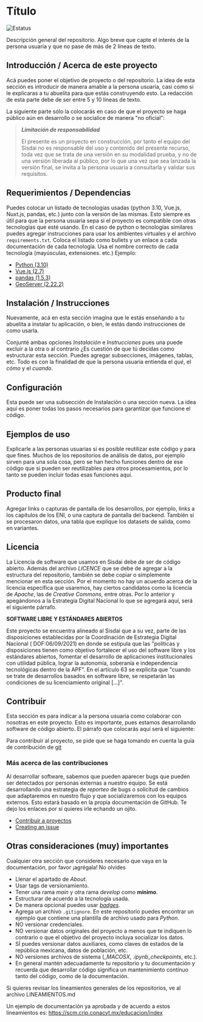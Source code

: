 # Título
![Estatus](https://img.shields.io/badge/Estatus-desarrollo-yellow)

Descripción general del repositorio. Algo breve que capte el interés de la persona usuaria y que no pase de más de 2 
líneas de texto.

## Introducción / Acerca de este proyecto
Acá puedes poner el objetivo de proyecto o del repositorio. La idea de esta sección es introducir de manera amable a la 
persona usuaria, casi como si le explicaras a tu abuelita para que estás construyendo esto. La redacción de esta parte
debe de ser entre 5 y 10 líneas de texto. 

La siguiente parte sólo la colocarás en caso de que el proyecto se haga público aún en desarrollo o se socialice de manera "no oficial":

> **_Limitación de responsabilidad_**
>
> El presente es un proyecto en construcción, por tanto el equipo del Sisdai
> no es responsable del uso y contenido del presente recurso,
> toda vez que se trata de una versión en su modalidad prueba, y no de una
> versión liberada al público, por lo que una vez que sea lanzada la versión
> final, se invita a la persona usuaria a consultarla y validar sus requisitos.

## Requerimientos / Dependencias

Puedes colocar un listado de tecnologías usadas (python 3.10, Vue.js, Nuxt.js, pandas, etc.) junto con la versión de 
las mismas. Esto siempre es útil para que la persona usuaria sepa si el proyecto es compatible con otras tecnologías 
que esté usando. En el caso de python o tecnologías similares puedes agregar instrucciones para usar los ambientes 
virtuales y el archivo `requirements.txt`. Coloca el listado como bullets y un enlace a cada documentación de 
cada tecnología. Usa el nombre correcto de cada tecnología (mayúsculas, extensiones. etc.) Ejemplo:

- [Python (3.10)](https://www.python.org/downloads/release/python-3100/)
- [Vue.js (2.7)](https://vuejs.org/)
- [pandas (1.5.3)](https://pandas.pydata.org/)
- [GeoServer (2.22.2)](https://geoserver.org/)

## Instalación / Instrucciones

Nuevamente, acá en esta sección imagina que le estás enseñando a tu abuelita a instalar tu aplicación, o bien, le 
estás dando instrucciones de como usarla.

Conjunté ambas opciones _Instalación_ e _Instrucciones_ pues una puede excluir a la otra o al contrario ¿Es cuestión de 
que tú decidas como estructurar esta sección. Puedes agregar subsecciones, imágenes, tablas, etc. Todo es con la 
finalidad de que la persona usuaria entienda el _qué_, el _cómo_ y el _cuando_.

## Configuración

Esta puede ser una subsección de Instalación o una sección nueva. La idea aquí es poner todas los pasos necesarios 
para garantizar que funcione el código.

## Ejemplos de uso

Explicarle a las personas usuarias si es posible reutilizar este código y para que fines. Muchos de los repositorios
de análisis de datos, por ejemplo sirven para una sola cosa, pero se han hecho funciones dentro de ese código que 
si pueden ser reutilizables para otros procesamientos, por lo tanto se pueden incluir todas esas funciones aquí.

## Producto final

Agregar links o capturas de pantalla de los desarrollos, por ejemplo, links a los capítulos de los ENI, o una 
captura de pantalla del backend. También si se procesaron datos, una tabla que explique los datasets de salida, 
como en variantes.

## Licencia

La Licencia de software que usamos en Sisdai debe de ser de código abierto. Además del archivo _LICENCE_ que se debe 
de agregar a la estructura del repositorio, también se debe copiar o simplemente mencionar en esta sección. Por el 
momento no hay un acuerdo acerca de la licencia específica que usaremos, hay ciertos candidatos como la licencia de 
_Apache_, las de _Creative Commons_, entre otras. Por lo anterior y apegándonos a la Estrategia Digital Nacional lo que se agregará aquí, será el siguiente párrafo.

**SOFTWARE LIBRE Y ESTÁNDARES ABIERTOS**

Este proyecto se encuentra alineado al Sisdai que a su vez, parte de las disposiciones establecidas por
la Coordinación de Estrategia Digital Nacional (
DOF:06/09/2021) en donde se estipula que las "políticas y disposiciones tienen
como objetivo fortalecer el uso del software
libre y los estándares abiertos, fomentar el desarrollo de aplicaciones
institucionales con utilidad pública, lograr la
autonomía, soberanía e independencia tecnológicas dentro de la APF". En el
artículo 63 se explicita que "cuando se trate
de desarrollos basados en software libre, se respetarán las condiciones de su
licenciamiento original [...]".

## Contribuir

Esta sección es para indicar a la persona usuaria como colaborar con nosotras en este proyecto. Esto es importante, 
pues estamos desarrollando software de código abierto. El párrafo que colocarás aquí será el siguiente:

Para contribuir al proyecto, se pide que se haga tomando en cuenta la guía de
contribución
de [git](https://git-scm.com/book/es/v2/Git-en-entornos-distribuidos-Contribuyendo-a-un-Proyecto)


### Más acerca de las contribuciones

Al desarrollar software, sabemos que pueden aparecer bugs que pueden ser detectados por personas externas a nuestro
equipo. Se está desarrollando una estrategia de _reporteo_ de bugs o solicitud de cambios que adaptaremos en nuestro 
flujo y que socializaremos con los equipos externos. Esto estará basado en la propia documentación de GitHub. Te dejo 
los enlaces por si quieres irle echando un ojito.

- [Contribuir a proyectos](https://docs.github.com/es/get-started/quickstart/contributing-to-projects)
- [Creating an issue](https://docs.github.com/en/issues/tracking-your-work-with-issues/creating-an-issue)

## Otras consideraciones (muy) importantes

Cualquier otra sección que consideres necesario que vaya en la documentación, por favor ¡agrégala! 
No olvides

- Llenar el apartado de _About_.
- Usar tags de versionamiento.
- Tener una rama _main_ y otra rama _develop_ como **mínimo**.
- Estructurar de acuerdo a la tecnología usada.
- De manera opcional puedes usar [_badges_](https://shields.io/).
- Agrega un archivo `.gitignore`. En este repositorio puedes encontrar un ejemplo que contiene una plantilla de archivo 
usado para _Python_.
- NO versionar credenciales.
- NO versionar datos originales del proyecto a menos que te indiquen lo contrario o que el objetivo del proyecto 
incluya socializar los datos. 
- SÍ puedes versionar datos auxiliares, como claves de estados de la república mexicana, datos de población, etc.
- NO versiones archivos de sistema (__MACOSX_, _.ipynb_checkpoints_, etc.).
- En general mantén adecuadamente tu repositorio y tu documentación y recuerda que desarrollar código significa un mantenimiento contínuo tanto del código, como de la documentación.

Si quieres revisar los lineamientos generales de los repositorios, ve al archivo LINEAMIENTOS.md 

Un ejemplo de documentación ya aprobada y de acuerdo a estos lineamientos es: https://scm.crip.conacyt.mx/educacion/index




